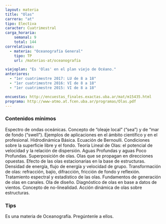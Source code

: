 ```yaml
---
layout: materia
title: "Olas"
carrera: "at"
tipo: Electiva
caracter: Cuatrimestral
carga_horaria: 
    semanal: 9
    total: 144
correlativas:
  - materia: "Oceanografía General"
    tipo: TP
    url: /materias-at/oceanografía

viejoplan: "Es 'Olas' en el plan viejo de Océano."
anteriores:
  - "1er cuatrimestre 2017: LU de 8 a 18" 
  - "1er cuatrimestre 2016: VI de 8 a 18"
  - "1er cuatrimestre 2015: VI de 8 a 18"

encuestas: http://encuestas_finales.exactas.uba.ar/mat/m15435.html
programa: http://www-atmo.at.fcen.uba.ar/programas/Olas.pdf
---
```


### Contenidos mínimos
Espectro de ondas oceánicas. Concepto de “oleaje local” (“sea”) y de “mar de fondo (“swell”). Ejemplos de aplicaciones en el ámbito científico y en el profesional. Hidrodinámica Básica. Ecuación de Bernoulli. Condiciones sobre la superficie libre y el fondo. Teoría Lineal de Olas: el potencial de velocidad y la relación de dispersión. Aguas Profundas y aguas Poco Profundas. Superposición de olas. Olas que se propagan en direcciones opuestas. Efecto de las olas estacionarias en la base de estructuras. Densidad de energía, flujo de energía y velocidad de grupo. Transformación de olas: refracción, bajío, difracción, fricción de fondo y reflexión. Tratamiento espectral y estadístico de las olas. Fundamentos de generación de olas en canales. Ola de diseño. Diagnóstico de olas en base a datos de vientos. Concepto de no-linealidad. Acción dinámica de olas sobre estructuras.

### Tips
Es una materia de Oceanografía. Pregúntenle a ellos. 